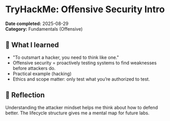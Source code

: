 # TryHackMe: Offensive Security Intro

**Date completed:** 2025-08-29  
**Category:** Fundamentals (Offensive)

## 🔑 What I learned
- "To outsmart a hacker, you need to think like one."
- Offensive security = proactively testing systems to find weaknesses before attackers do.
- Practical example (hacking)
- Ethics and scope matter: only test what you’re authorized to test.

## 🧠 Reflection
Understanding the attacker mindset helps me think about how to defend better. The lifecycle structure gives me a mental map for future labs.
